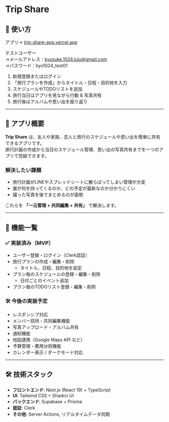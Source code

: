 # Trip Share

## 📖 使い方

アプリ→ [trip-share-app.vercel.app](trip-share-app.vercel.app)

テストユーザー                
→メールアドレス：kyosuke.1024.lulu@gmail.com       
→パスワード：kyo1024_test01


1. 新規登録またはログイン  
2. 「旅行プランを作成」からタイトル・日程・目的地を入力  
3. スケジュールやTODOリストを追加  
4. 旅行当日はアプリを見ながら行動 & 写真共有  
5. 旅行後はアルバムや思い出を振り返り

--- 

## 📌 アプリ概要
**Trip Share** は、友人や家族、恋人と旅行のスケジュールや思い出を簡単に共有できるアプリです。  
旅行計画の作成から当日のスケジュール管理、思い出の写真共有までを一つのアプリで完結できます。  

### 解決したい課題
- 旅行計画がLINEやスプレッドシートに散らばってしまい管理が大変  
- 誰が何を持ってくるのか、どの予定が最新なのか分かりにくい  
- 撮った写真を後でまとめるのが面倒  

これらを **「一元管理 + 共同編集 + 共有」** で解決します。

---

## 🚀 機能一覧

### ✅ 実装済み（MVP）
- ユーザー登録・ログイン（Clerk認証）
- 旅行プランの作成・編集・削除  
  - タイトル、日程、目的地を設定  
- プラン毎のスケジュールの登録・編集・削除  
  - 日付ごとのイベント追加  
- プラン毎のTODOリスト登録・編集・削除  

### 🛠 今後の実装予定
- レスポンシブ対応
- メンバー招待・共同編集機能  
- 写真アップロード・アルバム共有  
- 通知機能  
- 地図連携（Google Maps API など）  
- 予算管理・費用分担機能  
- カレンダー表示 / ダークモード対応  

---

## 🛠 技術スタック
- **フロントエンド**: Next.js (React 19) + TypeScript  
- **UI**: Tailwind CSS + Shadcn UI  
- **バックエンド**: Supabase + Prisma  
- **認証**: Clerk  
- **その他**: Server Actions, リアルタイムデータ同期  






